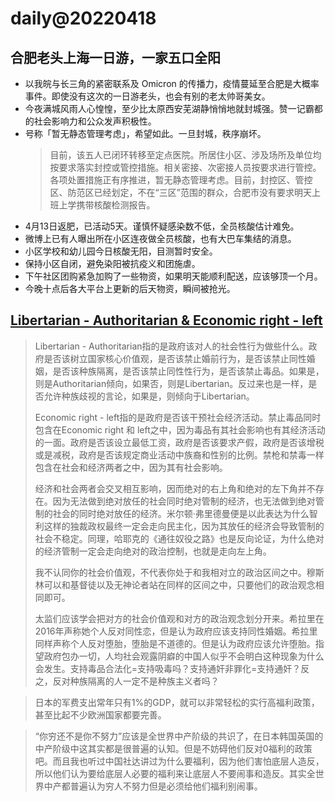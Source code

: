 # daily@20220418

## 合肥老头上海一日游，一家五口全阳
- 以我皖与长三角的紧密联系及 Omicron 的传播力，疫情蔓延至合肥是大概率事件。即使没有这次的一日游老头，也会有别的老太帅哥美女。
- 今夜满城风雨人心惶惶，至少比太原西安芜湖静悄悄地就封城强。赞一记霸都的社会影响力和公众发声积极性。
- 号称「暂无静态管理考虑」，希望如此。一旦封城，秩序崩坏。
  > 目前，该五人已闭环转移至定点医院。所居住小区、涉及场所及单位均按要求落实封控或管控措施。相关密接、次密接人员按要求进行管控。各项处置措施正有序推进，暂无静态管理考虑。目前，封控区、管控区、防范区已经划定，不在“三区”范围的群众，合肥市没有要求明天上班上学携带核酸检测报告。
- 4月13日返肥，已活动5天。谨慎怀疑感染数不低，全员核酸估计难免。
- 微博上已有人曝出所在小区连夜做全员核酸，也有大巴车集结的消息。
- 小区学校和幼儿园今日核酸无阳，目测暂时安全。
- 保持小区自闭，避免染阳被抗疫义和团施虐。
- 下午社区团购紧急加购了一些物资，如果明天能顺利配送，应该够顶一个月。
- 今晚十点后各大平台上更新的后天物资，瞬间被抢光。


## [Libertarian - Authoritarian & Economic right - left](https://www.reddit.com/r/real_China_irl/comments/u5xg3e/comment/i54v1r7)

> Libertarian - Authoritarian指的是政府该对人的社会性行为做些什么。政府是否该树立国家核心价值观，是否该禁止婚前行为，是否该禁止同性婚姻，是否该种族隔离，是否该禁止同性性行为，是否该禁止毒品。如果是，则是Authoritarian倾向，如果否，则是Libertarian。反过来也是一样，是否允许种族歧视的言论，如果是，则倾向于Libertarian。
>
> Economic right - left指的是政府是否该干预社会经济活动。禁止毒品同时包含在Economic right 和 left之中，因为毒品有其社会影响也有其经济活动的一面。政府是否该设立最低工资，政府是否该要求产假，政府是否该增税或是减税，政府是否该规定商业活动中族裔和性别的比例。禁枪和禁毒一样包含在社会和经济两者之中，因为其有社会影响。
>
> 经济和社会两者会交叉相互影响，因而绝对的右上角和绝对的左下角并不存在。因为无法做到绝对放任的社会同时绝对管制的经济，也无法做到绝对管制的社会的同时绝对放任的经济。米尔顿·弗里德曼便是以此表达为什么智利这样的独裁政权最终一定会走向民主化，因为其放任的经济会导致管制的社会不稳定。同理，哈耶克的《通往奴役之路》也是反向论证，为什么绝对的经济管制一定会走向绝对的政治控制，也就是走向左上角。
>
> 我不认同你的社会价值观，不代表你处于和我相对立的政治区间之中。穆斯林可以和基督徒以及无神论者站在同样的区间之中，只要他们的政治观念相同即可。
>
> 太监们应该学会把对方的社会价值观和对方的政治观念划分开来。希拉里在2016年声称她个人反对同性恋，但是认为政府应该支持同性婚姻。希拉里同样声称个人反对堕胎，堕胎是不道德的。但是认为政府应该允许堕胎。指望政府包办一切，人均社会观露阴癖的中国人似乎不会明白这种现象为什么会发生。支持毒品合法化=支持吸毒吗？支持通奸非罪化=支持通奸？反之，反对种族隔离的人一定不是种族主义者吗？

> 日本的军费支出常年只有1%的GDP，就可以非常轻松的实行高福利政策，甚至比起不少欧洲国家都要完善。

> “你穷还不是你不努力”应该是全世界中产阶级的共识了，在日本韩国英国的中产阶级中这其实都是很普遍的认知。但是不妨碍他们反对0福利的政策吧。而且我也听过中国社达讲过为什么要福利，因为他们害怕底层人造反，所以他们认为要给底层人必要的福利来让底层人不要闹事和造反。其实全世界中产都普遍认为穷人不努力但是必须给他们福利别闹事。
